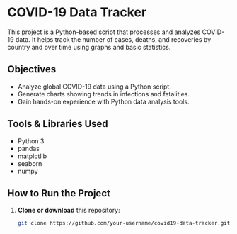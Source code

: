 # COVID-19 Data Tracker

This project is a Python-based script that processes and analyzes COVID-19 data. It helps track the number of cases, deaths, and recoveries by country and over time using graphs and basic statistics.

## Objectives

- Analyze global COVID-19 data using a Python script.
- Generate charts showing trends in infections and fatalities.
- Gain hands-on experience with Python data analysis tools.

## Tools & Libraries Used

- Python 3
- pandas
- matplotlib
- seaborn
- numpy

## How to Run the Project

1. **Clone or download** this repository:
   ```bash
   git clone https://github.com/your-username/covid19-data-tracker.git
